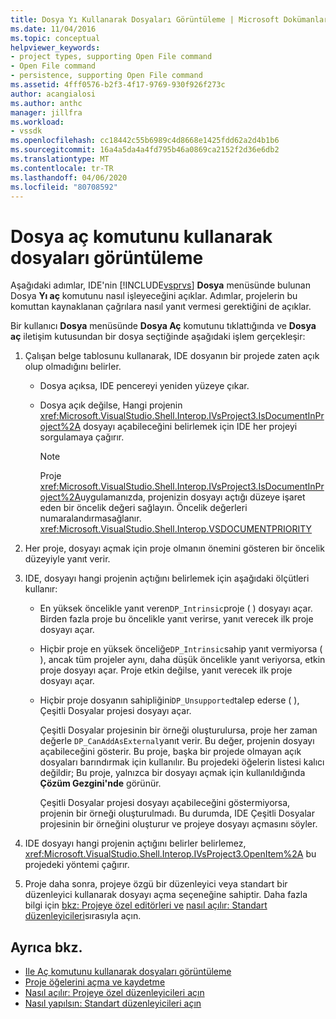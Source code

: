 ```yaml
---
title: Dosya Yı Kullanarak Dosyaları Görüntüleme | Microsoft Dokümanlar
ms.date: 11/04/2016
ms.topic: conceptual
helpviewer_keywords:
- project types, supporting Open File command
- Open File command
- persistence, supporting Open File command
ms.assetid: 4fff0576-b2f3-4f17-9769-930f926f273c
author: acangialosi
ms.author: anthc
manager: jillfra
ms.workload:
- vssdk
ms.openlocfilehash: cc18442c55b6989c4d8668e1425fdd62a2d4b1b6
ms.sourcegitcommit: 16a4a5da4a4fd795b46a0869ca2152f2d36e6db2
ms.translationtype: MT
ms.contentlocale: tr-TR
ms.lasthandoff: 04/06/2020
ms.locfileid: "80708592"
---
```

# <a name="display-files-by-using-the-open-file-command"></a>Dosya aç komutunu kullanarak dosyaları görüntüleme
Aşağıdaki adımlar, IDE'nin [!INCLUDE[vsprvs](../../code-quality/includes/vsprvs_md.md)] **Dosya** menüsünde bulunan Dosya **Yı aç** komutunu nasıl işleyeceğini açıklar. Adımlar, projelerin bu komuttan kaynaklanan çağrılara nasıl yanıt vermesi gerektiğini de açıklar.

 Bir kullanıcı **Dosya** menüsünde **Dosya Aç** komutunu tıklattığında ve **Dosya aç** iletişim kutusundan bir dosya seçtiğinde aşağıdaki işlem gerçekleşir:

1. Çalışan belge tablosunu kullanarak, IDE dosyanın bir projede zaten açık olup olmadığını belirler.

    - Dosya açıksa, IDE pencereyi yeniden yüzeye çıkar.

    - Dosya açık değilse, Hangi projenin <xref:Microsoft.VisualStudio.Shell.Interop.IVsProject3.IsDocumentInProject%2A> dosyayı açabileceğini belirlemek için IDE her projeyi sorgulamaya çağırır.

        > [!NOTE]
        > Proje <xref:Microsoft.VisualStudio.Shell.Interop.IVsProject3.IsDocumentInProject%2A>uygulamanızda, projenizin dosyayı açtığı düzeye işaret eden bir öncelik değeri sağlayın. Öncelik değerleri numaralandırmasağlanır. <xref:Microsoft.VisualStudio.Shell.Interop.VSDOCUMENTPRIORITY>

2. Her proje, dosyayı açmak için proje olmanın önemini gösteren bir öncelik düzeyiyle yanıt verir.

3. IDE, dosyayı hangi projenin açtığını belirlemek için aşağıdaki ölçütleri kullanır:

    - En yüksek öncelikle yanıt veren`DP_Intrinsic`proje ( ) dosyayı açar. Birden fazla proje bu öncelikle yanıt verirse, yanıt verecek ilk proje dosyayı açar.

    - Hiçbir proje en yüksek önceliğe`DP_Intrinsic`sahip yanıt vermiyorsa ( ), ancak tüm projeler aynı, daha düşük öncelikle yanıt veriyorsa, etkin proje dosyayı açar. Proje etkin değilse, yanıt verecek ilk proje dosyayı açar.

    - Hiçbir proje dosyanın sahipliğini`DP_Unsupported`talep ederse ( ), Çeşitli Dosyalar projesi dosyayı açar.

         Çeşitli Dosyalar projesinin bir örneği oluşturulursa, proje her zaman değerle `DP_CanAddAsExternal`yanıt verir. Bu değer, projenin dosyayı açabileceğini gösterir. Bu proje, başka bir projede olmayan açık dosyaları barındırmak için kullanılır. Bu projedeki öğelerin listesi kalıcı değildir; Bu proje, yalnızca bir dosyayı açmak için kullanıldığında **Çözüm Gezgini'nde** görünür.

         Çeşitli Dosyalar projesi dosyayı açabileceğini göstermiyorsa, projenin bir örneği oluşturulmadı. Bu durumda, IDE Çeşitli Dosyalar projesinin bir örneğini oluşturur ve projeye dosyayı açmasını söyler.

4. IDE dosyayı hangi projenin açtığını belirler belirlemez, <xref:Microsoft.VisualStudio.Shell.Interop.IVsProject3.OpenItem%2A> bu projedeki yöntemi çağırır.

5. Proje daha sonra, projeye özgü bir düzenleyici veya standart bir düzenleyici kullanarak dosyayı açma seçeneğine sahiptir. Daha fazla bilgi için [bkz: Projeye özel editörleri ve](../../extensibility/how-to-open-project-specific-editors.md) [nasıl açılır: Standart düzenleyicileri](../../extensibility/how-to-open-standard-editors.md)sırasıyla açın.

## <a name="see-also"></a>Ayrıca bkz.
- [Ile Aç komutunu kullanarak dosyaları görüntüleme](../../extensibility/internals/displaying-files-by-using-the-open-with-command.md)
- [Proje öğelerini açma ve kaydetme](../../extensibility/internals/opening-and-saving-project-items.md)
- [Nasıl açılır: Projeye özel düzenleyicileri açın](../../extensibility/how-to-open-project-specific-editors.md)
- [Nasıl yapılsın: Standart düzenleyicileri açın](../../extensibility/how-to-open-standard-editors.md)
